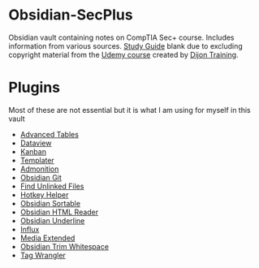# Obsidian-SecPlus

Obsidian vault containing notes on CompTIA Sec+ course. Includes information from various sources. [Study Guide](Sec+/About/Study%20Guide.md) blank due to excluding copyright material from the [Udemy course](https://www.udemy.com/course/securityplus) created by [Dijon Training](https://www.diontraining.com/).

# Plugins
Most of these are not essential but it is what I am using for myself in this vault

- [Advanced Tables](https://github.com/tgrosinger/advanced-tables-obsidian)
- [Dataview](https://github.com/blacksmithgu/obsidian-dataview)
- [Kanban](https://github.com/mgmeyers/obsidian-kanban)
- [Templater](https://github.com/SilentVoid13/Templater)
- [Admonition](https://github.com/valentine195/obsidian-admonition)
- [Obsidian Git](https://github.com/denolehov/obsidian-git)
- [Find Unlinked Files](https://github.com/Vinzent03/find-unlinked-files)
- [Hotkey Helper](https://github.com/pjeby/hotkey-helper)
- [Obsidian Sortable](https://github.com/alexandru-dinu/obsidian-sortable)
- [Obsidian HTML Reader](https://github.com/nuthrash/obsidian-html-plugin)
- [Obsidian Underline](https://github.com/Benature/obsidian-underline)
- [Influx](https://github.com/jensmtg/influx)
- [Media Extended](https://github.com/aidenlx/media-extended)
- [Obsidian Trim Whitespace](https://github.com/zlovatt/obsidian-trim-whitespace)
- [Tag Wrangler](https://github.com/pjeby/tag-wrangler)